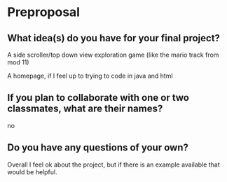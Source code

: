 # Preproposal

## What idea(s) do you have for your final project?

A side scroller/top down view exploration game (like the mario track from mod 11)

A homepage, if I feel up to trying to code in java and html

## If you plan to collaborate with one or two classmates, what are their names?

no

## Do you have any questions of your own?

Overall I feel ok about the project, but if there is an example available that would be helpful. 
